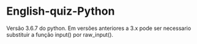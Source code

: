 # English-quiz-Python
Versão 3.6.7 do python.
Em versões anteriores a 3.x pode ser necessario substituir a função input() por raw_input().
